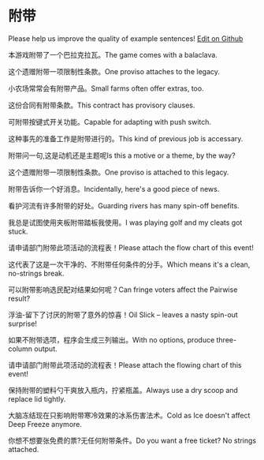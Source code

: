 # 附带

Please help us improve the quality of example sentences! [Edit on Github](https://github.com/jiyushe/jiyu-example-sentence-source/blob/main/chinese/fudai.md)

<p><span class="chinese">本游戏附带了一个巴拉克拉瓦。</span><span class="english">The game comes with a balaclava.</span></p>

<p><span class="chinese">这个遗赠附带一项限制性条款。</span><span class="english">One proviso attaches to the legacy.</span></p>

<p><span class="chinese">小农场常常会有附带产品。</span><span class="english">Small farms often offer extras, too.</span></p>

<p><span class="chinese">这份合同有附带条款。</span><span class="english">This contract has provisory clauses.</span></p>

<p><span class="chinese">可附带按键式开关功能。</span><span class="english">Capable for adapting with push switch.</span></p>

<p><span class="chinese">这种事先的准备工作是附带进行的。</span><span class="english">This kind of previous job is accessary.</span></p>

<p><span class="chinese">附带问一句,这是动机还是主题呢</span><span class="english">Is this a motive or a theme, by the way?</span></p>

<p><span class="chinese">这个遗赠附带一项限制性条款。</span><span class="english">One proviso  is attached to this legacy.</span></p>

<p><span class="chinese">附带告诉你一个好消息。</span><span class="english">Incidentally, here's a good piece of news.</span></p>

<p><span class="chinese">看护河流有许多附带的好处。</span><span class="english">Guarding rivers has many spin-off benefits.</span></p>

<p><span class="chinese">我总是试图使用夹板附带踏板我使用。</span><span class="english">I was playing golf and my cleats got stuck.</span></p>

<p><span class="chinese">请申请部门附带此项活动的流程表！</span><span class="english">Please attach the flow chart of this event!</span></p>

<p><span class="chinese">这代表了这是一次干净的、不附带任何条件的分手。</span><span class="english">Which means it's a clean, no-strings break.</span></p>

<p><span class="chinese">可以附带影响选民配对结果如何呢？</span><span class="english">Can fringe voters affect the Pairwise result?</span></p>

<p><span class="chinese">浮油-留下了讨厌的附带了意外的惊喜！</span><span class="english">Oil Slick – leaves a nasty spin-out surprise!</span></p>

<p><span class="chinese">如果不附带选项，程序会生成三列输出。</span><span class="english">With no options, produce three-column output.</span></p>

<p><span class="chinese">请申请部门附带此项活动的流程表！</span><span class="english">Please attach the flowing chart of this event!</span></p>

<p><span class="chinese">保持附带的塑料勺干爽放入瓶内，拧紧瓶盖。</span><span class="english">Always use a dry scoop and replace lid tightly.</span></p>

<p><span class="chinese">大脑冻结现在只影响附带寒冷效果的冰系伤害法术。</span><span class="english">Cold as Ice doesn't affect Deep Freeze anymore.</span></p>

<p><span class="chinese">你想不想要张免费的票?无任何附带条件。</span><span class="english">Do you want a free ticket? No strings attached.</span></p>

